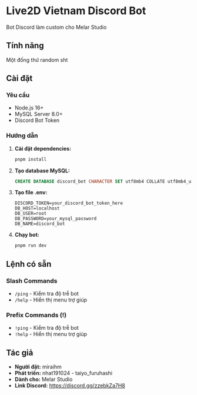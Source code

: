 # Live2D Vietnam Discord Bot

Bot Discord làm custom cho Melar Studio

## Tính năng

Một đống thứ random sht

## Cài đặt

### Yêu cầu

- Node.js 16+
- MySQL Server 8.0+
- Discord Bot Token

### Hướng dẫn

1. **Cài đặt dependencies:**

   ```bash
   pnpm install
   ```

2. **Tạo database MySQL:**

   ```sql
   CREATE DATABASE discord_bot CHARACTER SET utf8mb4 COLLATE utf8mb4_unicode_ci;
   ```

3. **Tạo file .env:**

   ```env
   DISCORD_TOKEN=your_discord_bot_token_here
   DB_HOST=localhost
   DB_USER=root
   DB_PASSWORD=your_mysql_password
   DB_NAME=discord_bot
   ```

4. **Chạy bot:**
   ```bash
   pnpm run dev
   ```

## Lệnh có sẵn

### Slash Commands

- `/ping` - Kiểm tra độ trễ bot
- `/help` - Hiển thị menu trợ giúp

### Prefix Commands (!)

- `!ping` - Kiểm tra độ trễ bot
- `!help` - Hiển thị menu trợ giúp

## Tác giả

- **Người đặt:** miraihm
- **Phát triển:** nhat191024 - taiyo_furuhashi
- **Dành cho:** Melar Studio
- **Link Discord:** https://discord.gg/zzebkZa7H8
